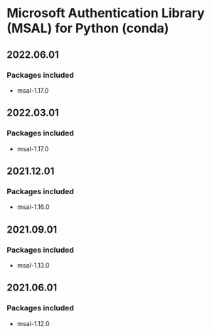 # Microsoft Authentication Library (MSAL) for Python (conda)

## 2022.06.01

### Packages included

- msal-1.17.0

## 2022.03.01

### Packages included

- msal-1.17.0

## 2021.12.01

### Packages included

- msal-1.16.0

## 2021.09.01

### Packages included

- msal-1.13.0

## 2021.06.01

### Packages included

- msal-1.12.0
